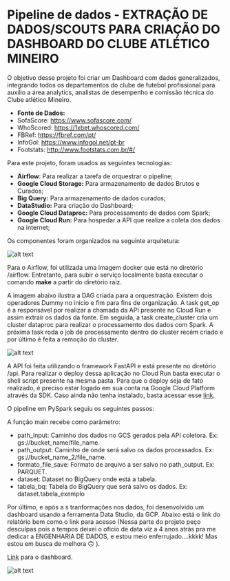 # Pipeline de dados - EXTRAÇÃO DE DADOS/SCOUTS PARA CRIAÇÃO DO DASHBOARD DO CLUBE ATLÉTICO MINEIRO 

O objetivo desse projeto foi criar um Dashboard com dados generalizados, integrando todos os departamentos do clube de futebol profissional para auxilio a área analytics, analistas de desempenho e comissão técnica do Clube atlético Mineiro.  

- **Fonte de Dados:** 
- SofaScore: https://www.sofascore.com/
- WhoScored: https://1xbet.whoscored.com/
- FBRef: https://fbref.com/pt/
- InfoGol: https://www.infogol.net/pt-br
- Footstats: http://www.footstats.com.br/#/

Para este projeto, foram usados as seguintes tecnologias: 

- **Airflow**: Para realizar a tarefa de orquestrar o pipeline;
- **Google Cloud Storage:** Para armazenamento de dados Brutos e Curados;
- **Big Query:** Para armazenamento de dados curados;
- **DataStudio:** Para criação do Dashboard;
- **Google Cloud Dataproc:** Para processamento de dados com Spark;
- **Google Cloud Run:** Para hospedar a API que realize a coleta dos dados na internet;

Os componentes foram organizados na seguinte arquitetura: 

![alt text](./img/arquitetura.png)

Para o Airflow, foi utilizada uma imagem docker que está no diretório /airflow. Entretanto, para  subir o serviço localmente basta executar o comando **make** a partir do diretório raiz. 

A imagem abaixo ilustra a DAG criada para a orquestração. Existem dois operadores Dummy no inicio e fim para fins de organização. A task get_op é a responsável por realizar a chamada da API presente no Cloud Run e assim extrair os dados da fonte. Em seguida, a task create_cluster cria um cluster dataproc para realizar o processamento dos dados com Spark. A próxima task roda o job de processamento dentro do cluster recém criado e por último é feita a remoção do cluster.

![alt text](./img/dag.png)

A API foi feita utilizando o framework FastAPI e está presente no diretório /api. Para realizar o deploy dessa aplicação no Cloud Run basta executar o shell script presente na mesma pasta. Para que o deploy seja de fato realizado, é preciso estar logado em sua conta na Google Cloud Platform através da SDK. Caso ainda não tenha instalado, basta acessar esse [link](https://cloud.google.com/sdk/docs/install-sdk).

O pipeline em PySpark seguiu os seguintes passos: 

A função main recebe como parâmetro:
- path_input: Caminho dos dados no GCS gerados pela API coletora. Ex: gs://bucket_name/file_name.
- path_output: Caminho de onde será salvo os dados processados. Ex: gs://bucket_name_2/file_name.
- formato_file_save: Formato de arquivo a ser salvo no path_output. Ex: PARQUET.
- dataset: Dataset no BigQuery onde está a tabela.
- tabela_bq: Tabela do BigQuery que será salvo os dados. Ex: dataset.tabela_exemplo

Por último, e após a s tranformações nos dados, foi desenvolvido um dashboard usando a ferramenta Data Studio, da GCP. Abaixo está o link do relatório bem como o link para acesso (Nessa parte do projeto peço desculpas pois a tempos deixei o oficio de data viz a 4 anos atrás pra me dedicar a ENGENHARIA DE DADOS, e estou meio enferrujado....kkkk! Mas estou em busca de melhora 🙃 ). 

[Link](https://datastudio.google.com/reporting/acc2d3e0-8b83-44c7-af12-0dc7866b6faa/page/p_pe2dlvrh0c) para o dashboard.

![alt text](./img/dashboard.png)

